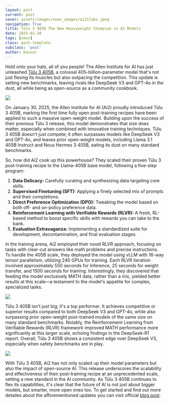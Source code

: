 ```yaml
---
layout: post
current: post
cover: assets/images/news_images/ai21labs.jpeg
navigation: True
title: Tülu 3 405B The New Heavyweight Champion in AI Models
date: 2025-01-30
tags: [news]
class: post-template
subclass: 'post'
author: Kavour
---
```


<p>Hold onto your hats, all of you people! The Allen Institute for AI has just unleashed <a href='https://allenai.org/blog/tulu-3-technical'>Tülu 3 405B</a>, a colossal 405-billion-parameter model that's not just flexing its muscles but also outpacing the competition. This update is setting new benchmarks, leaving rivals like DeepSeek V3 and GPT-4o <i>in the dust</i>, all while being as open-source as a community cookbook.</p>

<img src='https://www.datocms-assets.com/64837/1738270804-image-23.png?fit=max&fm=webp&h=810&w=1550'>

<p>On January 30, 2025, the Allen Institute for AI (Ai2) proudly introduced Tülu 3 405B, marking the first time fully open post-training recipes have been applied to such a massive open-weight model. Building upon the success of their previous Tülu 3 release, this model demonstrates that size does matter, especially when combined with innovative training techniques. Tülu 3 405B doesn't just compete; it often surpasses models like DeepSeek V3 and GPT-4o, and leaves prior open-weight models, including Llama 3.1 405B Instruct and Nous Hermes 3 405B, eating its dust on many standard benchmarks.</p>

<p>So, how did Ai2 cook up this powerhouse? They scaled their proven Tülu 3 post-training recipe to the Llama-405B base model, following a five-step program:</p>
<ol>
    <li><strong>Data Delicacy:</strong> Carefully curating and synthesizing data targeting core skills.</li>
    <li><strong>Supervised Finetuning (SFT):</strong> Applying a finely selected mix of prompts and their completions.</li>
    <li><strong>Direct Preference Optimization (DPO):</strong> Tweaking the model based on both off- and on-policy preference data.</li>
    <li><strong>Reinforcement Learning with Verifiable Rewards (RLVR):</strong> A fresh, RL-based method to boost specific skills with rewards you can take to the bank.</li>
    <li><strong>Evaluation Extravaganza:</strong> Implementing a standardized suite for development, decontamination, and final evaluation stages.</li>
</ol>

<p>In the training arena, Ai2 employed their novel RLVR approach, focusing on tasks with clear-cut answers like math problems and precise instructions. To handle the 405B scale, they deployed the model using vLLM with 16-way tensor parallelism, utilizing 240 GPUs for training. Each RLVR iteration involved approximately 550 seconds for inference, 25 seconds for weight transfer, and 1500 seconds for training. Interestingly, they discovered that feeding the model exclusively MATH data, rather than a mix, yielded better results at this scale—a testament to the model's appetite for complex, specialized tasks.</p>

<img src='https://www.datocms-assets.com/64837/1738199366-rlvr-diagram.png?dpr=2&fit=max&fm=webp&h=810&w=1550'>

<p>Tülu 3 405B isn't just big; it's a top performer. It achieves competitive or superior results compared to both DeepSeek V3 and GPT-4o, while also surpassing prior open-weight post-trained models of the same size on many standard benchmarks. Notably, the Reinforcement Learning from Verifiable Rewards (RLVR) framework improved MATH performance more significantly at this larger scale, echoing findings in the DeepSeek-R1 report. Overall, Tülu 3 405B shows a consistent edge over DeepSeek V3, especially when safety benchmarks are in play.</p>

<img src='https://www.datocms-assets.com/64837/1738199543-405b_rl.png?dpr=2&fit=max&fm=webp&h=810&w=1550'>

<p>With Tülu 3 405B, Ai2 has not only scaled up their model parameters but also the impact of open-source AI. This release underscores the scalability and effectiveness of their post-training recipe at an unprecedented scale, setting a new standard in the AI community. As Tülu 3 405B continues to flex its capabilities, it's clear that the future of AI is not just about bigger models, but smarter, more open ones too. To get started and find out more detailes about the afforementioned updates you can visit official <a href='https://allenai.org/blog/tulu-3-405B'>blog post</a>.</p>
